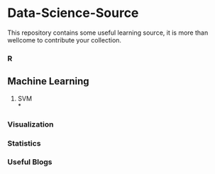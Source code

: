 # Data-Science-Source
This repository contains some useful learning source, it is more than wellcome to contribute your collection.


### R

## Machine Learning
1. SVM  
   *

### Visualization

### Statistics


### Useful Blogs

###


